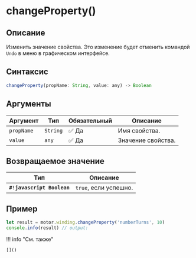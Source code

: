 # changeProperty()

## Описание
Изменить значение свойства. Это изменение будет отменить командой `Undo` в меню в графическом интерфейсе.

## Синтаксис
```javascript
changeProperty(propName: String, value: any) -> Boolean
```

## Аргументы
| Аргумент  | Тип                  | Обязательный | Описание                         |
|----------|----------------------|--------------|----------------------------------|
| `propName`  | `String` | :white_check_mark: Да           | Имя свойства. |
| `value`  | `any` | :white_check_mark: Да           | Значение свойства. |

## Возвращаемое значение
| Тип      | Описание                                                                 |
|----------|--------------------------------------------------------------------------|
| **`#!javascript Boolean`**  | `true`, если успешно. |

## Пример
```javascript linenums="1"
let result = motor.winding.changeProperty('numberTurns', 10)
console.info(result) // output:
```

!!! info "См. также"

    []()

